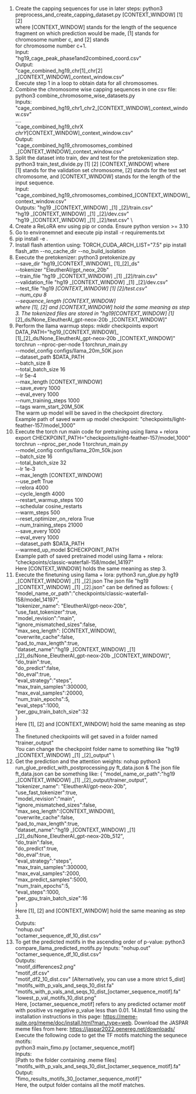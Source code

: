 1. Create the capping sequences for use in later steps:
   python3 preprocess_and_create_capping_dataset.py [CONTEXT_WINDOW] [1] [2]  \
   where [CONTEXT_WINDOW] stands for the length of the sequence fragment on which prediction would be made, [1] stands for chromosome number c, and [2] stands \
   for chromosome number c+1. \
   Input: \
   "hg19_cage_peak_phase1and2combined_coord.csv" \
   Output: \
   "cage_combined_hg19_chr[1]_chr[2] _[CONTEXT_WINDOW]_context_window.csv" \
   Execute step 1 in a loop to obtain data for all chromosomes. 
2. Combine the chromosome wise capping sequences in one csv file:
   python3 combine_chromosome_wise_datasets.py \
   Inputs: \
   "cage_combined_hg19_chr1_chr2_[CONTEXT_WINDOW]_context_window.csv" \
   .... \
   "cage_combined_hg19_chrX _chrY_[CONTEXT_WINDOW]_context_window.csv" \
   Output: \
   "cage_combined_hg19_chromosomes_combined _[CONTEXT_WINDOW]_context_window.csv" 
3. Split the dataset into train, dev and test for the pretokenization step. \
   python3 train_test_divide.py [1] [2] [CONTEXT_WINDOW] where \
   [1] stands for the validation set chromosome, [2] stands for the test set chromosome, and [CONTEXT_WINDOW] stands for the length of the input sequence. \
   Input: \
   "cage_combined_hg19_chromosomes_combined_[CONTEXT_WINDOW]_context_window.csv" \
   Outputs:
   "hg19 _[CONTEXT_WINDOW] _[1] _[2]/train.csv" \
   "hg19 _[CONTEXT_WINDOW] _[1] _[2]/dev.csv" \
   "hg19 _[CONTEXT_WINDOW] _[1] _[2]/test.csv" \
5. Create a ReLoRA env using pip or conda. Ensure python version >= 3.10
6. Go to environemnet and execute pip install -r requirements.txt
7. pip install -e .
8. Install flash attention using:
TORCH_CUDA_ARCH_LIST="7.5" pip install flash_attn --no_cache_dir --no_build_isolation
9. Execute the pretokenizer:
    python3 pretokenize.py \
   --save_dir "hg19_[CONTEXT_WINDOW]_ [1]_[2]_ds" \
   --tokenizer "EleutherAI/gpt_neox_20b" \
   --train_file "hg19 _[CONTEXT_WINDOW] _[1] _[2]/train.csv" \
   --validation_file "hg19 _[CONTEXT_WINDOW] _[1] _[2]/dev.csv" \
   --test_file "hg19 _[CONTEXT_WINDOW] _[1] _[2]/test.csv" \
   --num_cpu 8 \
   --sequence_length [CONTEXT_WINDOW] \
   where [1], [2] and [CONTEXT_WINDOW] hold the same meaning as step 3.
   The tokenized files are stored in "hg19_[CONTEXT_WINDOW]_ [1]_[2]_ds/None_EleutherAI_gpt-neox-20b _[CONTEXT_WINDOW]"    
11. Perform the llama warmup steps:
   mkdir checkpoints
   export DATA_PATH="hg19_[CONTEXT_WINDOW]_ [1]_[2]_ds/None_EleutherAI_gpt-neox-20b _[CONTEXT_WINDOW]"
   torchrun --nproc-per-node 1 torchrun_main.py \
       --model_config configs/llama_20m_50K.json \
       --dataset_path $DATA_PATH \
       --batch_size 8 \
       --total_batch_size 16 \
       --lr 5e-4 \
       --max_length [CONTEXT_WINDOW] \
       --save_every 1000 \
       --eval_every 1000 \
       --num_training_steps 1000 \
       --tags warm_start_20M_50K \
    The warm up model will be saved in the checkpoint directory. \
    Example path of saved warm up model checkpoint: "checkpoints/light-feather-157/model_1000"
13. Execute the torch run main code for pretraining using llama + relora
    export CHECKPOINT_PATH="checkpoints/light-feather-157/model_1000"
   torchrun --nproc_per_node 1 torchrun_main.py \
   --model_config configs/llama_20m_50k.json \
   --batch_size 16 \
   --total_batch_size 32 \
   --lr 1e-3 \
   --max_length [CONTEXT_WINDOW] \
   --use_peft True \
   --relora 4000 \
   --cycle_length 4000 \
   --restart_warmup_steps 100 \
   --schedular cosine_restarts \
   --warm_steps 500 \
   --reset_optimizer_on_relora True \
   --num_training_steps 21000 \
   --save_every 1000 \
   --eval_every 1000 \
   --dataset_path $DATA_PATH \
   --warmed_up_model $CHECKPOINT_PATH \
    Example path of saved pretrained model using llama + relora: "checkpoints/classic-waterfall-158/model_14197" \
    Here [CONTEXT_WINDOW] holds the same meaning as step 3.
15. Execute the finetuning using llama + lora:
   python3 run_glue.py hg19 _[CONTEXT_WINDOW] _[1] _[2].json
   The json file "hg19 _[CONTEXT_WINDOW] _[1] _[2].json" can be defined as follows:
   {
		"model_name_or_path":"checkpoints/classic-waterfall-158/model_14197", \
      		"tokenizer_name": "EleutherAI/gpt-neox-20b", \
		"use_fast_tokenizer":true, \
		"model_revision":"main", \
		"ignore_mismatched_sizes":false, \
      		"max_seq_length": [CONTEXT_WINDOW], \
      		"overwrite_cache":false, \
      		"pad_to_max_length":true, \
      		"dataset_name":"hg19 _[CONTEXT_WINDOW] _[1] _[2]_ds/None_EleutherAI_gpt-neox-20b _[CONTEXT_WINDOW]", \
      		"do_train":true, \
      		"do_predict":false, \
      		"do_eval":true, \
		"eval_strategy":"steps", \
		"max_train_samples":300000, \
		"max_eval_samples":20000, \
		"num_train_epochs":5, \
		"eval_steps":1000, \
		"per_gpu_train_batch_size":32 \
}  \
Here [1], [2] and [CONTEXT_WINDOW] hold the same meaning as step 3. \
The finetuned checkpoints will get saved in a folder named "trainer_output" \
You can change the checkpoint folder name to something like "hg19 _[CONTEXT_WINDOW] _[1] _[2]_output" \
16. Get the prediction and the attention weights:
   nohup python3 run_glue_predict_with_postprocessing.py ft_data.json &
    The json file ft_data.json can be something like:
    {
		"model_name_or_path":"hg19 _[CONTEXT_WINDOW] _[1] _[2]_output/trainer_output", \
                "tokenizer_name": "EleutherAI/gpt-neox-20b", \
		"use_fast_tokenizer":true, \
		"model_revision":"main", \
		"ignore_mismatched_sizes":false, \
                "max_seq_length":[CONTEXT_WINDOW], \
                "overwrite_cache":false, \
                "pad_to_max_length":true, \
                "dataset_name":"hg19 _[CONTEXT_WINDOW] _[1] _[2]_ds/None_EleutherAI_gpt-neox-20b_512", \
                "do_train":false, \
                "do_predict":true, \
                "do_eval":true, \
		"eval_strategy":"steps", \
		"max_train_samples":300000, \
		"max_eval_samples":2000, \
		"max_predict_samples":5000, \
		"num_train_epochs":5, \
		"eval_steps":1000, \
		"per_gpu_train_batch_size":16 \
} \
Here [1], [2] and [CONTEXT_WINDOW] hold the same meaning as step 3. \
Outputs: \
"nohup.out" \
"octamer_sequence_df_10_dist.csv"
18. To get the predicted motifs in the ascending order of p-value:
   python3 compare_llama_predicted_motifs.py
   Inputs:
   "nohup.out" \
   "octamer_sequence_df_10_dist.csv" \
   Outputs: \
   "motif_differences2.png" \
   "motif_df.csv" \
   "motif_df2_10_dist.csv" [Alternatively, you can use a more strict 5_dist] \
   "motifs_with_p_vals_and_seqs_10_dist.fa" \
   "motifs_with_p_vals_and_seqs_10_dist_[octamer_sequence_motif].fa" \
   "lowest_p_val_motifs_10_dist.png" \
   Here, [octamer_sequence_motif] refers to any predicted octamer motif with positive vs negative p_value less than 0.01.
14.Install fimo using the installation instructions in this page: https://meme-suite.org/meme/doc/install.html?man_type=web.
    Download the JASPAR meme files from here: https://jaspar2022.genereg.net/downloads/ \
    Execute the following code to get the TF motifs matching the sequnece motifs:  \
    python3 main_fimo.py [octamer_sequence_motif] \
    Inputs: \
    [Path to the folder containing .meme files] \
    "motifs_with_p_vals_and_seqs_10_dist_[octamer_sequence_motif].fa" \
    Output: \
    "fimo_results_motifs_30_[octamer_sequence_motif]" \
    Here, the output folder contains all the motif matches.
